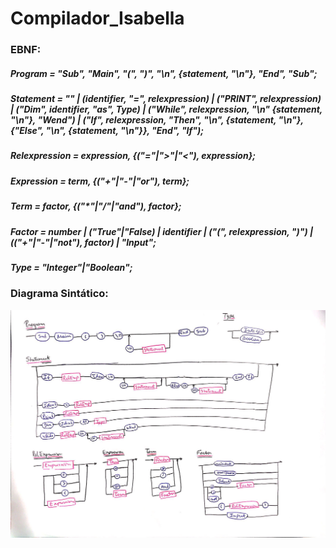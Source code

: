 # Compilador_Isabella


### EBNF:
##### Program = "Sub", "Main", "(", ")", "\n", {statement, "\n"}, "End", "Sub";
##### Statement = "" | (identifier, "=", relexpression) | ("PRINT", relexpression) | ("Dim", identifier, "as", Type) |  ("While", relexpression, "\n" {statement, "\n"}, "Wend") | ("If", relexpression, "Then", "\n", {statement, "\n"}, {"Else", "\n", {statement, "\n"}}, "End", "If");
##### Relexpression = expression, {("="|">"|"<"), expression};
##### Expression = term, {("+"|"-"|"or"), term};
##### Term = factor, {("*"|"/"|"and"), factor};
##### Factor = number | ("True"|"False) | identifier | ("(", relexpression, ")") | (("+"|"-"|"not"), factor) | "Input";
##### Type = "Integer"|"Boolean";

### Diagrama Sintático:
![Diagrama_compilador](imgs/diagramalc.JPG "Diagrama 1")
